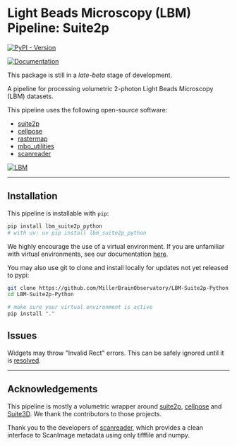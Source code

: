 # Light Beads Microscopy (LBM) Pipeline: Suite2p

[![PyPI - Version](https://img.shields.io/pypi/v/lbm-suite2p-python)](https://pypi.org/project/lbm-suite2p-python/)

[![Documentation](https://img.shields.io/badge/Documentation-blue?style=for-the-badge&logo=readthedocs&logoColor=white)](https://millerbrainobservatory.github.io/LBM-Suite2p-Python/index.html)

This package is still in a *late-beta* stage of development.

A pipeline for processing volumetric 2-photon Light Beads Microscopy (LBM) datasets.

This pipeline uses the following open-source software:

- [suite2p](https://github.com/MouseLand/suite2p)
- [cellpose](https://github.com/MouseLand/cellpose)
- [rastermap](https://github.com/MouseLand/rastermap)
- [mbo_utilities](https://github.com/MillerBrainObservatory/mbo_utilities)
- [scanreader](https://github.com/atlab/scanreader)


[![LBM](https://zenodo.org/badge/DOI/10.1007/978-3-319-76207-4_15.svg)](https://doi.org/10.1038/s41592-021-01239-8)

---

## Installation

This pipeline is installable with `pip`:

```bash
pip install lbm_suite2p_python
# with uv: uv pip install lbm_suite2p_python
```

We highly encourage the use of a virtual environment. If you are unfamiliar with virtual environments, see our documentation [here](https://millerbrainobservatory.github.io/mbo_utilities/venvs.html).

You may also use git to clone and install locally for updates not yet released to pypi:

```bash
git clone https://github.com/MillerBrainObservatory/LBM-Suite2p-Python.git
cd LBM-Suite2p-Python

# make sure your virtual environment is active
pip install "." 
```

## Issues

Widgets may throw "Invalid Rect" errors. This can be safely ignored until it is [resolved](https://github.com/pygfx/wgpu-py/issues/716#issuecomment-2880853089).

---

## Acknowledgements

This pipeline is mostly a volumetric wrapper around [suite2p](https://github.com/MouseLand/suite2p), [cellpose](https://github.com/MouseLand/cellpose) and [Suite3D](https://github.com/alihaydaroglu/suite3d). We thank the contributors to those projects.

Thank you to the developers of [scanreader](https://github.com/atlab/scanreader), which provides a clean interface to ScanImage metadata using only tifffile and numpy.
